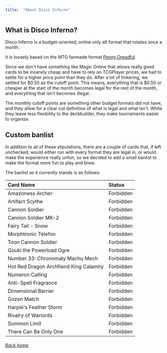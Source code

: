 ```yaml
---
title:  "About Disco Inferno"
---
```


## What is Disco Inferno?

Disco Inferno is a budget-oriented, online only alt format that rotates once a month.

It is loosely based on the MTG fanmade format [Penny Dreadful](www.pennydreadfulmagic.com)

Since we don't have something like Magic Online that allows really good cards to be insanely cheap and have to rely on TCGPlayer prices, we had to settle for a higher price point than they do. After a lot of tinkering, we settled for $0.50 as the cutoff point. This means, everything that is $0.50 or cheaper at the start of the month becomes legal for the rest of the month, and everything that isn't becomes illegal.

The monthly cutoff points are something other budget formats did not have, and they allow for a clear cut definition of what is legal and what isn't. While they leave less flexibility to the deckbuilder, they make tournaments easier to organize.

## Custom banlist

In addition to all of these stipulations, there are a couple of cards that, if left unchecked, would either run with every format they are legal in, or would make the experience really unfun, so we decided to add a small banlist to make the format more fun to play and brew.

The banlist as it currently stands is as follows:

| Card Name | Status |
| :-- | :-- |
| Amazoness Archer | Forbidden |
| Artifact Scythe | Forbidden |
| Cannon Soldier | Forbidden |
| Cannon Soldier MK-2 | Forbidden |
| Fairy Tail - Snow | Forbidden |
| Morphtronic Telefon | Forbidden |
| Toon Cannon Soldier | Forbidden |
| Gouki the Powerload Ogre | Forbidden |
| Number 33: Chronomaly Machu Mech | Forbidden |
| Hot Red Dragon Archfiend King Calamity | Forbidden |
| Numeron Calling | Forbidden |
| Anti-Spell Fragrance | Forbidden |
| Dimensional Barrier | Forbidden |
| Gozen Match | Forbidden |
| Harpie's Feather Storm | Forbidden |
| Rivalry of Warlords | Forbidden |
| Summon Limit | Forbidden |
| There Can Be Only One | Forbidden |



###### [Back home](index)